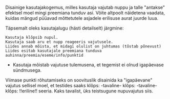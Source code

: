 Disainige kasutajakogemus, milles kasutaja vajutab nuppu ja talle "antakse" efektsel moel mingi preemiana tunduv asi.
Võite altpoolt näidetena vaadata, kuidas mängud püüavad mõttetutele asjadele erilisuse aurat juurde luua.

Täpsemalt oleks kasutajalugu (hästi detailselt) järgmine:

    Kasutaja klõpsib nupul.
    Kasutaja saab aru et nupp reageeris vajutusele.
    Liides annab mõista, et midagi olulist on juhtumas (tõstab põnevust)
    Liides esitab kasutajale preemiana tunduva auhinna/preemia/eseme/info/punktid 

- Kasutaja mõistab vajutuse tulemusena, et tegemist ei olnud igapäevase sündmusega.

Viimase punkti rõhutamiseks on soovituslik disainida ka "igapäevane" vajutus sellisel moel, et testides saaks klõps: -tavaline- klõps: -tavaline- klõps: !!eriline!! seeria.
Kaks tavalist, üks teistsugune nupuvajutus siis. 
